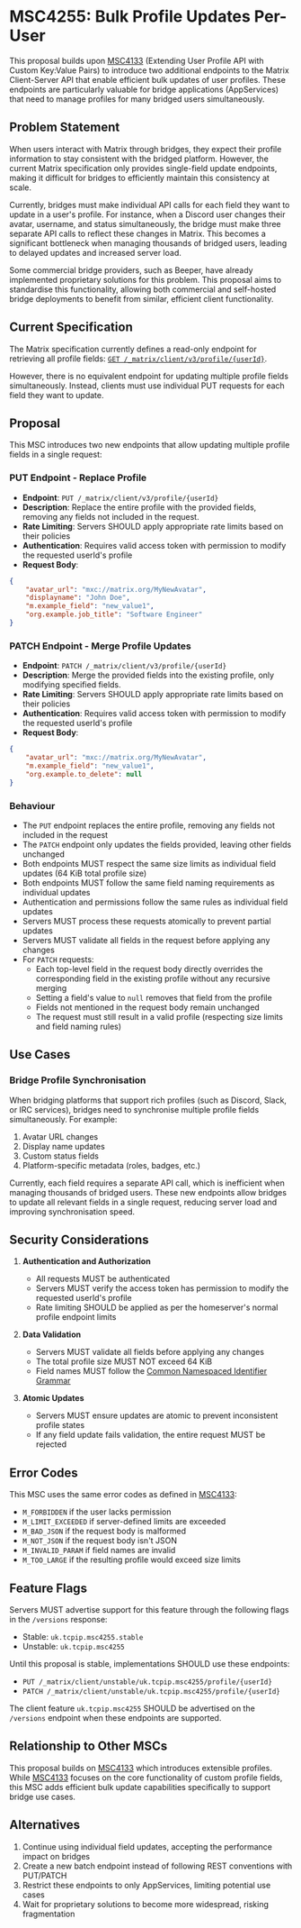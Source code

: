 # MSC4255: Bulk Profile Updates Per-User

This proposal builds upon [MSC4133](https://github.com/matrix-org/matrix-spec-proposals/pull/4133)
(Extending User Profile API with Custom Key:Value Pairs) to introduce two additional endpoints to
the Matrix Client-Server API that enable efficient bulk updates of user profiles. These endpoints
are particularly valuable for bridge applications (AppServices) that need to manage profiles for
many bridged users simultaneously.

## Problem Statement

When users interact with Matrix through bridges, they expect their profile information to stay
consistent with the bridged platform. However, the current Matrix specification only provides
single-field update endpoints, making it difficult for bridges to efficiently maintain this
consistency at scale.

Currently, bridges must make individual API calls for each field they want to update in a user's
profile. For instance, when a Discord user changes their avatar, username, and status
simultaneously, the bridge must make three separate API calls to reflect these changes in Matrix.
This becomes a significant bottleneck when managing thousands of bridged users, leading to delayed
updates and increased server load.

Some commercial bridge providers, such as Beeper, have already implemented proprietary solutions
for this problem. This proposal aims to standardise this functionality, allowing both commercial
and self-hosted bridge deployments to benefit from similar, efficient client functionality.

## Current Specification

The Matrix specification currently defines a read-only endpoint for retrieving all profile fields:
[`GET /_matrix/client/v3/profile/{userId}`](https://spec.matrix.org/v1.13/client-server-api/#get_matrixclientv3profileuserid).

However, there is no equivalent endpoint for updating multiple profile fields simultaneously.
Instead, clients must use individual PUT requests for each field they want to update.

## Proposal

This MSC introduces two new endpoints that allow updating multiple profile fields in a single
request:

### PUT Endpoint - Replace Profile

- **Endpoint**: `PUT /_matrix/client/v3/profile/{userId}`
- **Description**: Replace the entire profile with the provided fields, removing any fields not
  included in the request.
- **Rate Limiting**: Servers SHOULD apply appropriate rate limits based on their policies
- **Authentication**: Requires valid access token with permission to modify the requested userId's
  profile
- **Request Body**:

```json
{
    "avatar_url": "mxc://matrix.org/MyNewAvatar",
    "displayname": "John Doe",
    "m.example_field": "new_value1",
    "org.example.job_title": "Software Engineer"
}
```

### PATCH Endpoint - Merge Profile Updates

- **Endpoint**: `PATCH /_matrix/client/v3/profile/{userId}`
- **Description**: Merge the provided fields into the existing profile, only modifying specified
  fields.
- **Rate Limiting**: Servers SHOULD apply appropriate rate limits based on their policies
- **Authentication**: Requires valid access token with permission to modify the requested userId's
  profile
- **Request Body**:

```json
{
    "avatar_url": "mxc://matrix.org/MyNewAvatar",
    "m.example_field": "new_value1",
    "org.example.to_delete": null
}
```

### Behaviour

- The `PUT` endpoint replaces the entire profile, removing any fields not included in the request
- The `PATCH` endpoint only updates the fields provided, leaving other fields unchanged
- Both endpoints MUST respect the same size limits as individual field updates (64 KiB total
  profile size)
- Both endpoints MUST follow the same field naming requirements as individual updates
- Authentication and permissions follow the same rules as individual field updates
- Servers MUST process these requests atomically to prevent partial updates
- Servers MUST validate all fields in the request before applying any changes
- For `PATCH` requests:
  - Each top-level field in the request body directly overrides the corresponding field in the
    existing profile without any recursive merging
  - Setting a field's value to `null` removes that field from the profile
  - Fields not mentioned in the request body remain unchanged
  - The request must still result in a valid profile (respecting size limits and field naming rules)

## Use Cases

### Bridge Profile Synchronisation

When bridging platforms that support rich profiles (such as Discord, Slack, or IRC services),
bridges need to synchronise multiple profile fields simultaneously. For example:

1. Avatar URL changes
2. Display name updates
3. Custom status fields
4. Platform-specific metadata (roles, badges, etc.)

Currently, each field requires a separate API call, which is inefficient when managing thousands of
bridged users. These new endpoints allow bridges to update all relevant fields in a single request,
reducing server load and improving synchronisation speed.

## Security Considerations

1. **Authentication and Authorization**
   - All requests MUST be authenticated
   - Servers MUST verify the access token has permission to modify the requested userId's profile
   - Rate limiting SHOULD be applied as per the homeserver's normal profile endpoint limits

2. **Data Validation**
   - Servers MUST validate all fields before applying any changes
   - The total profile size MUST NOT exceed 64 KiB
   - Field names MUST follow the [Common Namespaced Identifier Grammar](https://spec.matrix.org/v1.13/appendices/#common-namespaced-identifier-grammar)

3. **Atomic Updates**
   - Servers MUST ensure updates are atomic to prevent inconsistent profile states
   - If any field update fails validation, the entire request MUST be rejected

## Error Codes

This MSC uses the same error codes as defined in [MSC4133](https://github.com/matrix-org/matrix-spec-proposals/pull/4133):

- `M_FORBIDDEN` if the user lacks permission
- `M_LIMIT_EXCEEDED` if server-defined limits are exceeded
- `M_BAD_JSON` if the request body is malformed
- `M_NOT_JSON` if the request body isn't JSON
- `M_INVALID_PARAM` if field names are invalid
- `M_TOO_LARGE` if the resulting profile would exceed size limits

## Feature Flags

Servers MUST advertise support for this feature through the following flags in the `/versions`
response:

- Stable: `uk.tcpip.msc4255.stable`
- Unstable: `uk.tcpip.msc4255`

Until this proposal is stable, implementations SHOULD use these endpoints:

- `PUT /_matrix/client/unstable/uk.tcpip.msc4255/profile/{userId}`
- `PATCH /_matrix/client/unstable/uk.tcpip.msc4255/profile/{userId}`

The client feature `uk.tcpip.msc4255` SHOULD be advertised on the `/versions` endpoint when these
endpoints are supported.

## Relationship to Other MSCs

This proposal builds on [MSC4133](https://github.com/matrix-org/matrix-spec-proposals/pull/4133)
which introduces extensible profiles. While [MSC4133](https://github.com/matrix-org/matrix-spec-proposals/pull/4133)
focuses on the core functionality of custom profile fields, this MSC adds efficient bulk update
capabilities specifically to support bridge use cases.

## Alternatives

1. Continue using individual field updates, accepting the performance impact on bridges
2. Create a new batch endpoint instead of following REST conventions with PUT/PATCH
3. Restrict these endpoints to only AppServices, limiting potential use cases
4. Wait for proprietary solutions to become more widespread, risking fragmentation
